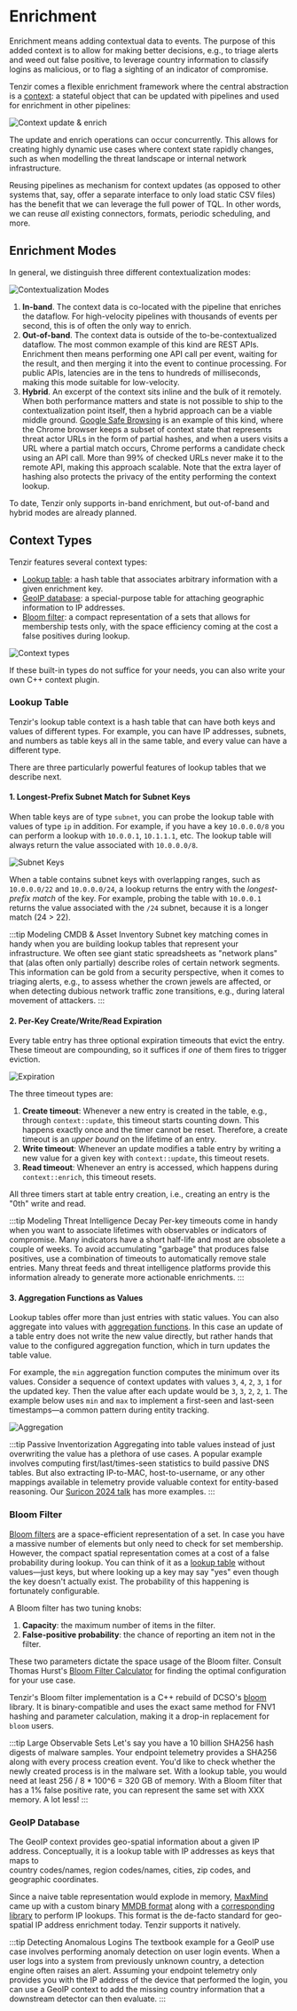 # Enrichment

Enrichment means adding contextual data to events. The purpose of this added
context is to allow for making better decisions, e.g., to triage alerts and weed
out false positive, to leverage country information to classify logins as
malicious, or to flag a sighting of an indicator of compromise.

Tenzir comes a flexible enrichment framework where the central abstraction is a
[context](../contexts.md): a stateful object that can be updated with pipelines
and used for enrichment in other pipelines:

![Context update & enrich](context-update-enrich.svg)

The update and enrich operations can occur concurrently. This allows for
creating highly dynamic use cases where context state rapidly changes, such as
when modelling the threat landscape or internal network infrastructure.

Reusing pipelines as mechanism for context updates (as opposed to other systems
that, say, offer a separate interface to only load static CSV files) has the
benefit that we can leverage the full power of TQL. In other words, we can reuse
*all* existing connectors, formats, periodic scheduling, and more.

## Enrichment Modes

In general, we distinguish three different contextualization modes:

![Contextualization Modes](contextualization-modes.svg)

1. **In-band**. The context data is co-located with the pipeline that enriches
   the dataflow. For high-velocity pipelines with thousands of events per
   second, this is of often the only way to enrich.
2. **Out-of-band**. The context data is outside of the to-be-contextualized
   dataflow. The most common example of this kind are REST APIs. Enrichment then
   means performing one API call per event, waiting for the result, and then
   merging it into the event to continue processing. For public APIs, latencies
   are in the tens to hundreds of milliseconds, making this mode suitable for
   low-velocity.
3. **Hybrid**. An excerpt of the context sits inline and the bulk of it
   remotely. When both performance matters and state is not possible to ship
   to the contextualization point itself, then a hybrid approach can be a viable
   middle ground. [Google Safe Browsing][safebrowsing] is an example of this
   kind, where the Chrome browser keeps a subset of context state that
   represents threat actor URLs in the form of partial hashes, and when a users
   visits a URL where a partial match occurs, Chrome performs a candidate check
   using an API call. More than 99% of checked URLs never make it to the remote
   API, making this approach scalable. Note that the extra layer of hashing also
   protects the privacy of the entity performing the context lookup.

[safebrowsing]: https://security.googleblog.com/2022/08/how-hash-based-safe-browsing-works-in.html

To date, Tenzir only supports in-band enrichment, but out-of-band and hybrid
modes are already planned.

## Context Types

Tenzir features several context types:

- [Lookup table](../contexts/lookup-table.md): a hash table that associates
  arbitrary information with a given enrichment key.
- [GeoIP database](../contexts/geoip.md): a special-purpose table for attaching
  geographic information to IP addresses.
- [Bloom filter](../contexts/bloom-filter.md): a compact representation of a
  sets that allows for membership tests only, with the space efficiency coming
  at the cost a false positives during lookup.

![Context types](context-types.svg)

If these built-in types do not suffice for your needs, you can also write your
own C++ context plugin.

### Lookup Table

Tenzir's lookup table context is a hash table that can have both keys and values
of different types. For example, you can have IP addresses, subnets, and numbers
as table keys all in the same table, and every value can have a different type.

There are three particularly powerful features of lookup tables that we describe
next.

#### 1. Longest-Prefix Subnet Match for Subnet Keys

When table keys are of type `subnet`, you can probe the lookup table with values
of type `ip` in addition. For example, if you have a key `10.0.0.0/8` you can
perform a lookup with `10.0.0.1`, `10.1.1.1`, etc. The lookup table will always
return the value associated with `10.0.0.0/8`.

![Subnet Keys](lookup-table-subnet-keys.svg)

When a table contains subnet keys with overlapping ranges, such as `10.0.0.0/22`
and `10.0.0.0/24`, a lookup returns the entry with the *longest-prefix match* of
the key. For example, probing the table with `10.0.0.1` returns the value
associated with the `/24` subnet, because it is a longer match (24 > 22).

:::tip Modeling CMDB & Asset Inventory
Subnet key matching comes in handy when you are building lookup tables that
represent your infrastructure. We often see giant static spreadsheets as
"network plans" that (alas often only partially) describe roles of certain
network segments. This information can be gold from a security perspective, when
it comes to triaging alerts, e.g., to assess whether the crown jewels are
affected, or when detecting dubious network traffic zone transitions, e.g.,
during lateral movement of attackers.
:::

#### 2. Per-Key Create/Write/Read Expiration

Every table entry has three optional expiration timeouts that evict the entry.
These timeout are compounding, so it suffices if *one* of them fires to trigger
eviction.

![Expiration](lookup-table-expiration.svg)

The three timeout types are:

1. **Create timeout**: Whenever a new entry is created in the table, e.g.,
   through `context::update`, this timeout starts counting down. This happens
   exactly once and the timer cannot be reset. Therefore, a create timeout is an
   *upper bound* on the lifetime of an entry.
2. **Write timeout**: Whenever an update modifies a table entry by writing a new
   value for a given key with `context::update`, this timeout resets.
3. **Read timeout**: Whenever an entry is accessed, which happens during
   `context::enrich`, this timeout resets.

All three timers start at table entry creation, i.e., creating an entry is the
"0th" write and read.

:::tip Modeling Threat Intelligence Decay
Per-key timeouts come in handy when you want to associate lifetimes with
observables or indicators of compromise. Many indicators have a short half-life
and most are obsolete a couple of weeks. To avoid accumulating "garbage" that
produces false positives, use a combination of timeouts to automatically remove
stale entries. Many threat feeds and threat intelligence platforms provide this
information already to generate more actionable enrichments.
:::

#### 3. Aggregation Functions as Values

Lookup tables offer more than just entries with static values. You can also
aggregate into values with [aggregation
functions](../tql2/functions.md#aggregation). In this case an update of a table
entry does not write the new value directly, but rather hands that value to the
configured aggregation function, which in turn updates the table value.

For example, the `min` aggregation function computes the minimum over its
values. Consider a sequence of context updates with values `3`, `4`, `2`, `3`,
`1` for the updated key. Then the value after each update would be `3`, `3`,
`2`, `2`, `1`. The example below uses `min` and `max` to implement a first-seen
and last-seen timestamps—a common pattern during entity tracking.

![Aggregation](lookup-table-aggregation.svg)

:::tip Passive Inventorization
Aggregating into table values instead of just overwriting the value has a
plethora of use cases. A popular example involves computing
first/last/times-seen statistics to build passive DNS tables. But also
extracting IP-to-MAC, host-to-username, or any other mappings available in
telemetry provide valuable context for entity-based reasoning. Our [Suricon 2024 talk][suricon2024] has more examples.
:::

[suricon2024]: https://docs.google.com/presentation/d/1SnWQMBN7HQ4ASckUgy_kfQyWzHSnrN9zl-m4ptMVolQ/present

### Bloom Filter

[Bloom filters](https://en.wikipedia.org/wiki/Bloom_filter) are a
space-efficient representation of a set. In case you have a massive number of
elements but only need to check for set membership. However, the compact spatial
representation comes at a cost of a false probability during lookup. You can
think of it as a [lookup table](#lookup-table) without values—just keys, but
where looking up a key may say "yes" even though the key doesn't actually exist.
The probability of this happening is fortunately configurable.

A Bloom filter has two tuning knobs:

1. **Capacity**: the maximum number of items in the filter.
2. **False-positive probability**: the chance of reporting an item not in
   the filter.

These two parameters dictate the space usage of the Bloom filter. Consult Thomas
Hurst's [Bloom Filter Calculator](https://hur.st/bloomfilter/) for finding the
optimal configuration for your use case.

Tenzir's Bloom filter implementation is a C++ rebuild of DCSO's
[bloom](https://github.com/DCSO/bloom) library. It is binary-compatible and uses
the exact same method for FNV1 hashing and parameter calculation, making it a
drop-in replacement for `bloom` users.

:::tip Large Observable Sets
Let's say you have a 10 billion SHA256 hash digests of malware samples. Your
endpoint telemetry provides a SHA256 along with every process creation event.
You'd like to check whether the newly created process is in the malware set.
With a lookup table, you would need at least 256 / 8 * 100^6 = 320 GB of memory.
With a Bloom filter that has a 1% false positive rate, you can represent the
same set with XXX memory. A lot less!
:::

### GeoIP Database

The GeoIP context provides geo-spatial information about a given IP address.
Conceptually, it is a lookup table with IP addresses as keys that maps to  
country codes/names, region codes/names, cities, zip codes, and geographic
coordinates.

Since a naive table representation would explode in memory,
[MaxMind](https://www.maxmind.com/) came up with a custom binary [MMDB
format](https://maxmind.github.io/MaxMind-DB/) along with a [corresponding
library](https://github.com/maxmind/libmaxminddb) to perform IP lookups. This
format is the de-facto standard for geo-spatial IP address enrichment today.
Tenzir supports it natively.

:::tip Detecting Anomalous Logins
The textbook example for a GeoIP use case involves performing anomaly detection
on user login events. When a user logs into a system from previously unknown
country, a detection engine often raises an alert. Assuming your endpoint
telemetry only provides you with the IP address of the device that performed the
login, you can use a GeoIP context to add the missing country information that a
downstream detector can then evaluate.
:::
